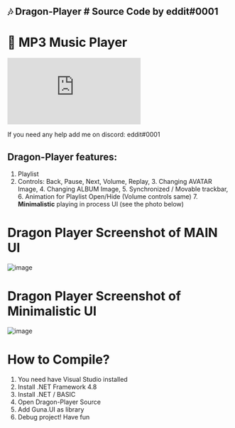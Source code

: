 ## 🎶 Dragon-Player # Source Code by eddit#0001
# 🎼 MP3 Music Player


![GitHub contributors](https://img.shields.io/github/contributors/scottydocs/README-template.md)

If you need any help add me on discord: eddit#0001

## Dragon-Player features:
1. Playlist
  2. Controls: Back, Pause, Next, Volume, Replay,
    3. Changing AVATAR Image,
      4. Changing ALBUM Image,
        5. Synchronized / Movable trackbar,
          6. Animation for Playlist Open/Hide (Volume controls same)
            7. **Minimalistic** playing in process UI (see the photo below)
            
            
 
# Dragon Player Screenshot of MAIN UI

![image](https://user-images.githubusercontent.com/33374170/189505519-baf55c7c-236b-47bd-9cd7-11536211cd11.png)


# Dragon Player Screenshot of Minimalistic UI

![image](https://user-images.githubusercontent.com/33374170/189506274-72afcffd-986b-4543-a4fc-1825aa270f86.png)

# How to Compile?
1. You need have Visual Studio installed
2. Install .NET Framework 4.8
3. Install .NET / BASIC
4. Open Dragon-Player Source
5. Add Guna.UI as library
6. Debug project! Have fun
